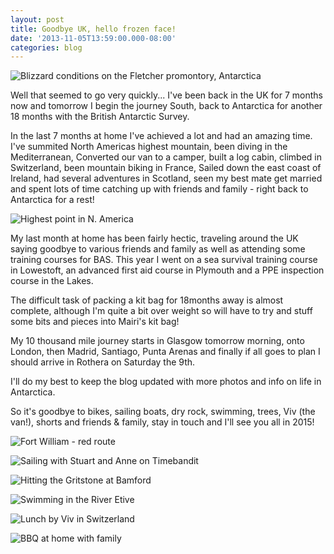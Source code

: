 ```yaml
---
layout: post
title: Goodbye UK, hello frozen face!
date: '2013-11-05T13:59:00.000-08:00'
categories: blog
---
```


![Blizzard conditions on the Fletcher promontory, Antarctica](/photos/blogger-posts/DSC04316.jpg)
Well that seemed to go very quickly... I've been back in the UK for 7 months now and tomorrow I begin the journey South, back to Antarctica for another 18 months with the British Antarctic Survey.In the last 7 months at home I've achieved a lot and had an amazing time. I've summited North Americas highest mountain, been diving in the Mediterranean, Converted our van to a camper, built a log cabin, climbed in Switzerland, been mountain biking in France, Sailed down the east coast of Ireland, had several adventures in Scotland, seen my best mate get married and spent lots of time catching up with friends and family - right back to Antarctica for a rest!![Highest point in N. America](/photos/blogger-posts/denali.jpg)My last month at home has been fairly hectic, traveling around the UK saying goodbye to various friends and family as well as attending some training courses for BAS. This year I went on a sea survival training course in Lowestoft, an advanced first aid course in Plymouth and a PPE inspection course in the Lakes.The difficult task of packing a kit bag for 18months away is almost complete, although I'm quite a bit over weight so will have to try and stuff some bits and pieces into Mairi's kit bag!My 10 thousand mile journey starts in Glasgow tomorrow morning, onto London, then Madrid, Santiago, Punta Arenas and finally if all goes to plan I should arrive in Rothera on Saturday the 9th.I'll do my best to keep the blog updated with more photos and info on life in Antarctica.So it's goodbye to bikes, sailing boats, dry rock, swimming, trees, Viv (the van!), shorts and friends & family, stay in touch and I'll see you all in 2015!![Fort William - red route](/photos/blogger-posts/bike.jpg)![Sailing with Stuart and Anne on Timebandit](/photos/blogger-posts/boat.jpg)![Hitting the Gritstone at Bamford](/photos/blogger-posts/dry+rock.jpg)![Swimming in the River Etive](/photos/blogger-posts/swimming.jpg)![Lunch by Viv in Switzerland](/photos/blogger-posts/van.jpg)![BBQ at home with family](/photos/blogger-posts/family.jpg)